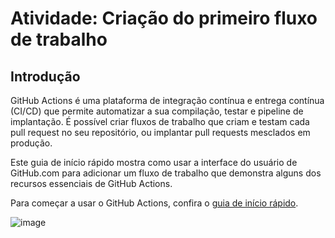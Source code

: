 # Atividade: Criação do primeiro fluxo de trabalho


## Introdução
GitHub Actions é uma plataforma de integração contínua e entrega contínua (CI/CD) que permite automatizar a sua compilação, testar e pipeline de implantação. É possível criar fluxos de trabalho que criam e testam cada pull request no seu repositório, ou implantar pull requests mesclados em produção.

Este guia de início rápido mostra como usar a interface do usuário de GitHub.com para adicionar um fluxo de trabalho que demonstra alguns dos recursos essenciais de GitHub Actions.

Para começar a usar o GitHub Actions, confira o [guia de início rápido](https://docs.github.com/pt/actions/quickstart).


![image](https://github.com/SamiraCavalcanti/Atividade-GH-Actions/assets/86758007/20a58e9e-97d9-4a95-92fb-c81156a9f511)

